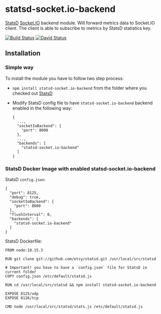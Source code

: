 # statsd-socket.io-backend
[StatsD](https://github.com/etsy/statsd) [Socket.IO](https://socket.io) backend module. Will forward metrics data to Socket.IO client. The client is able to subscribe to metrics by StatsD statistics key.

[![Build Status](https://travis-ci.org/ilguzin/statsd-socket.io-backend.svg?branch=master)](https://travis-ci.org/ilguzin/statsd-socket.io-backend)
[![David Status](https://david-dm.org/ilguzin/statsd-socket.io-backend.svg)](https://github.com/ilguzin/statsd-socket.io-backend)

## Installation

### Simple way

To install the module you have to follow two step process:

* `npm install statsd-socket.io-backend` from the folder where you checked out [StatsD](https://github.com/etsy/statsd)
* Modify StatsD config file to have `statsd-socket.io-backend` backend enabled in the following way:

      {
        ...,
        "socketIoBackend": {
          "port": 8000
        },
        ...,
        "backends": [
          "statsd-socket.io-backend"
        ]
      }

### StatsD Docker Image with enabled statsd-socket.io-backend

StatsD `config.json`:

    {
      "port": 8125,
      "debug": true,
      "socketIoBackend": {
        "port": 8000
      },
      "flushInterval": 0,
      "backends": [
        "statsd-socket.io-backend"
      ]
    }

StatsD Dockerfile:

    FROM node:10.15.3

    RUN git clone git://github.com/etsy/statsd.git /usr/local/src/statsd

    # Important! you have to have a `config.json` file for StatsD in current folder
    COPY config.json /etc/default/statsd.js

    RUN cd /usr/local/src/statsd && npm install statsd-socket.io-backend

    EXPOSE 8125/udp
    EXPOSE 8126/tcp

    CMD node /usr/local/src/statsd/stats.js /etc/default/statsd.js
